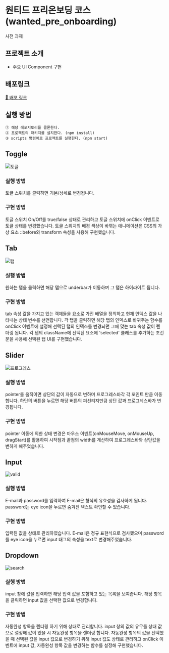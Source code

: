 # 원티드 프리온보딩 코스 (wanted_pre_onboarding)

사전 과제

## 프로젝트 소개

- 주요 UI Component 구현

## 배포링크

[🚀 배포 링크](https://wanted-pre-onboarding-kappa.vercel.app)

## 실행 방법

```
① 해당 레포지토리를 클론한다.
② 프로젝트의 패키지를 설치한다. (npm install)
③ scripts 명령어로 프로젝트를 실행한다. (npm start)
```

## Toggle
![토글](https://user-images.githubusercontent.com/87353284/165449486-c8988cdd-500e-49cd-b092-fec74873181c.gif)

### 실행 방법
토글 스위치를 클릭하면 기본/상세로 변경됩니다.

### 구현 방법
토글 스위치 On/Off를 true/false 상태로 관리하고 토글 스위치에 onClick 이벤트로 토글 상태를 변경했습니다.
토글 스위치의 배경 색상이 바뀌는 애니메이션은 CSS의 가상 요소 ::before와 transform 속성을 사용해 구현했습니다.


## Tab
![탭](https://user-images.githubusercontent.com/87353284/165449804-0e4eb42e-05d5-414a-9d19-281d70fc1a23.gif)

### 실행 방법
원하는 탭을 클릭하면 해당 탭으로 underbar가 이동하며 그 탭은 하이라이트 됩니다.

### 구현 방법
tab 속성 값을 가지고 있는 객체들을 요소로 가진 배열을 정의하고 현재 인덱스 값을 나타내는 상태 변수를 선언합니다. 각 탭을 클릭하면 해당 탭의 인덱스로 바꿔주는 함수를 onClick 이벤트에 설정해 선택된 탭의 인덱스를 변경되면 그에 맞는 tab 속성 값이 렌더링 됩니다. 각 탭의 className에 선택된 요소에 'selected' 클래스를 추가하는 조건문을 사용해 선택된 탭 UI를 구현했습니다.

## Slider
![프로그레스](https://user-images.githubusercontent.com/87353284/165449978-385473af-295f-49d9-be62-e0632f9eecd9.gif)

### 실행 방법
pointer를 움직이면 상단의 값이 자동으로 변하며 프로그레스바각 각 포인트 만큼 이동합니다.
하단의 버튼을 누르면 해당 버튼의 퍼선티지만큼 상단 값과 프로그레스바가 변경됩니다.

### 구현 방법
pointer 이동에 의한 상태 변경은 마우스 이벤트(onMouseMove, onMouseUp, dragStart)를 활용하여 시작점과 끝점의 width를 계산하여
프로그레스바와 상단값을 변하게 해주었습니다.

## Input
![valid](https://user-images.githubusercontent.com/87353284/165450036-ecbbb0cb-b546-454e-ac8c-2b792e257da1.gif)

### 실행 방법
E-mail과 password를 입력하여 E-mail은 형식의 유효성을 검사하게 됩니다. password는 eye icon을 누르면 숨겨진 텍스트 확인할 수 있습니다.

### 구현 방법
입력된 값을 상태로 관리하였습니다. E-mail은 정규 표현식으로 검사했으며 password를 eye icon을 누르면 input 태그의 속성을 text로 변경해주었습니다.

## Dropdown
![search](https://user-images.githubusercontent.com/87353284/165450088-d910c2b8-b43e-44c4-b753-92ae804f85eb.gif)

### 실행 방법
input 창에 값을 입력하면 해당 입력 값을 포함하고 있는 목록을 보여줍니다. 해당 항목을 클릭하면 input 값을 선택한 값으로 변경합니다.

### 구현 방법
자동완성 항목을 렌더링 하기 위해 상태로 관리합니다. input 창의 값의 유무를 상태 값으로 설정해 값이 있을 시 자동완성 항목을 렌더링 합니다. 자동완성 항목의 값을 선택했을 때 선택된 값을 input 값으로 변경하기 위해 input 값도 상태로 관리하고 onClick 이벤트에 input 값, 자동완성 항목 값을 변경하는 함수를 설정해 구현했습니다.
